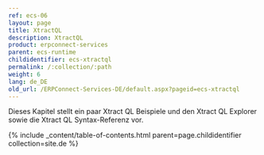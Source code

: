 ```yaml
---
ref: ecs-06
layout: page
title: XtractQL
description: XtractQL
product: erpconnect-services
parent: ecs-runtime
childidentifier: ecs-xtractql
permalink: /:collection/:path
weight: 6
lang: de_DE
old_url: /ERPConnect-Services-DE/default.aspx?pageid=ecs-xtractql
---
```


Dieses Kapitel stellt ein paar Xtract QL Beispiele und den Xtract QL Explorer sowie die Xtract QL Syntax-Referenz vor.

{% include _content/table-of-contents.html parent=page.childidentifier collection=site.de %}